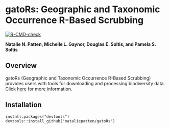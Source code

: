 # gatoRs: Geographic and Taxonomic Occurrence R-Based Scrubbing
<!-- badges: start -->
[![R-CMD-check](https://github.com/nataliepatten/gatoRs/actions/workflows/R-CMD-check.yaml/badge.svg)](https://github.com/nataliepatten/gatoRs/actions/workflows/R-CMD-check.yaml)
<!-- badges: end -->

**Natalie N. Patten, Michelle L. Gaynor, Douglas E. Soltis, and Pamela S. Soltis** 

## Overview
gatoRs (Geographic and Taxonomic Occurrence R-Based Scrubbing) provides users with tools for downloading and processing biodiversity data. Click [here](https://nataliepatten.github.io/gatoRs/articles/Introduction.html) for more information.

## Installation
```
install.packages("devtools")
devtools::install_github("nataliepatten/gatoRs")
```


